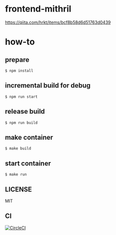# frontend-mithril

https://qiita.com/hrkt/items/bcf8b58d6d51763d0439

# how-to

## prepare


```
$ npm install
```

## incremental build for debug

```
$ npm run start
```

## release build

```
$ npm run build
```

## make container

```
$ make build
```

## start container

```
$ make run
```

## LICENSE
MIT

## CI

[![CircleCI](https://circleci.com/gh/hrkt/frontend-mithril.svg?style=svg)](https://circleci.com/gh/hrkt/frontend-mithril)
